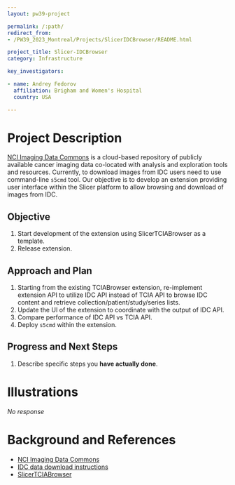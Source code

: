 ```yaml
---
layout: pw39-project

permalink: /:path/
redirect_from:
- /PW39_2023_Montreal/Projects/SlicerIDCBrowser/README.html

project_title: Slicer-IDCBrowser
category: Infrastructure

key_investigators:

- name: Andrey Fedorov
  affiliation: Brigham and Women's Hospital
  country: USA

---
```


# Project Description

<!-- Add a short paragraph describing the project. -->

[NCI Imaging Data Commons](https://portal.imaging.datacommons.cancer.gov/) is a cloud-based repository of publicly available cancer imaging data co-located with analysis and exploration tools and resources. Currently, to download images from IDC users need to use command-line `s5cmd` tool. Our objective is to develop an extension providing
user interface within the Slicer platform to allow browsing and download of images from IDC.

## Objective

<!-- Describe here WHAT you would like to achieve (what you will have as end result). -->
1. Start development of the extension using SlicerTCIABrowser as a template.
2. Release extension.

## Approach and Plan

<!-- Describe here HOW you would like to achieve the objectives stated above. -->

1.  Starting from the existing TCIABrowser extension, re-implement extension API to utilize IDC API instead of TCIA API to browse IDC content and retrieve collection/patient/study/series lists.
2. Update the UI of the extension to coordinate with the output of IDC API.
3. Compare performance of IDC API vs TCIA API.
4. Deploy `s5cmd` within the extension.


## Progress and Next Steps

<!-- Update this section as you make progress, describing of what you have ACTUALLY DONE.
     If there are specific steps that you could not complete then you can describe them here, too. -->

1.  Describe specific steps you **have actually done**.

# Illustrations

<!-- Add pictures and links to videos that demonstrate what has been accomplished. -->

*No response*

# Background and References

<!-- If you developed any software, include link to the source code repository.
     If possible, also add links to sample data, and to any relevant publications. -->

* [NCI Imaging Data Commons](https://portal.imaging.datacommons.cancer.gov/)
* [IDC data download instructions](https://learn.canceridc.dev/data/downloading-data)
* [SlicerTCIABrowser](https://github.com/QIICR/TCIABrowser)